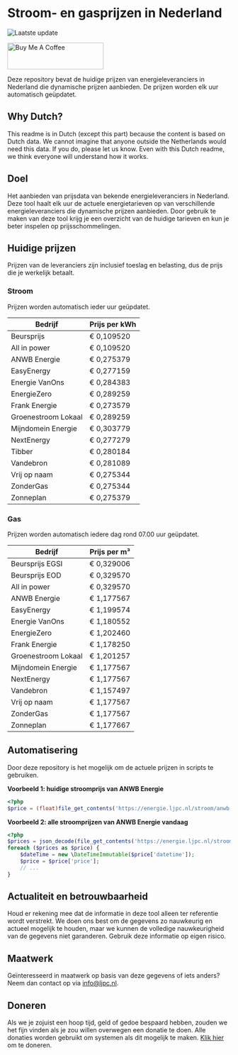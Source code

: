 # Stroom- en gasprijzen in Nederland

![Laatste update](https://img.shields.io/badge/laatste%20update-2025--10--08%2016%3A00%20CET-brightgreen)

<a href="https://www.buymeacoffee.com/Lars-" target="_blank"><img src="https://cdn.buymeacoffee.com/buttons/v2/default-orange.png" alt="Buy Me A Coffee" height="60" style="height: 60px !important;width: 217px !important;" ></a>

Deze repository bevat de huidige prijzen van energieleveranciers in Nederland die dynamische prijzen aanbieden. De prijzen worden elk uur automatisch geüpdatet.

## Why Dutch?

This readme is in Dutch (except this part) because the content is based on Dutch data. We cannot imagine that anyone outside the Netherlands would need this data. If you do, please let us know. Even with this Dutch readme, we think
everyone will understand how it works.

## Doel

Het aanbieden van prijsdata van bekende energieleveranciers in Nederland. Deze tool haalt elk uur de actuele energietarieven op van verschillende energieleveranciers die dynamische prijzen aanbieden. Door gebruik te maken van deze tool
krijg je een overzicht van de huidige tarieven en kun je beter inspelen op prijsschommelingen.

## Huidige prijzen

Prijzen van de leveranciers zijn inclusief toeslag en belasting, dus de prijs die je werkelijk betaalt.

### Stroom

Prijzen worden automatisch ieder uur geüpdatet.

 Bedrijf | Prijs per kWh 
---------|---------------
Beursprijs | € 0,109520
All in power | € 0,109520
ANWB Energie | € 0,275379
EasyEnergy | € 0,277159
Energie VanOns | € 0,284383
EnergieZero | € 0,289259
Frank Energie | € 0,273579
Groenestroom Lokaal | € 0,289259
Mijndomein Energie | € 0,303779
NextEnergy | € 0,277279
Tibber | € 0,280184
Vandebron | € 0,281089
Vrij op naam | € 0,275344
ZonderGas | € 0,275344
Zonneplan | € 0,275379


### Gas

Prijzen worden automatisch iedere dag rond 07.00 uur geüpdatet.

 Bedrijf | Prijs per m³ 
---------|--------------
Beursprijs EGSI | € 0,329006
Beursprijs EOD | € 0,329570
All in power | € 0,329570
ANWB Energie | € 1,177567
EasyEnergy | € 1,199574
Energie VanOns | € 1,180552
EnergieZero | € 1,202460
Frank Energie | € 1,178250
Groenestroom Lokaal | € 1,201257
Mijndomein Energie | € 1,177567
NextEnergy | € 1,177567
Vandebron | € 1,157497
Vrij op naam | € 1,177567
ZonderGas | € 1,177567
Zonneplan | € 1,177667


## Automatisering

Door deze repository is het mogelijk om de actuele prijzen in scripts te gebruiken.

**Voorbeeld 1: huidige stroomprijs van ANWB Energie**

```php
<?php
$price = (float)file_get_contents('https://energie.ljpc.nl/stroom/anwb-energie-nu.txt');

```

**Voorbeeld 2: alle stroomprijzen van ANWB Energie vandaag**

```php
<?php
$prices = json_decode(file_get_contents('https://energie.ljpc.nl/stroom/all-in-power-vandaag.json'),true);
foreach ($prices as $price) {
    $dateTime = new \DateTimeImmutable($price['datetime']);
    $price = $price['price'];
    // ...
}
```

## Actualiteit en betrouwbaarheid

Houd er rekening mee dat de informatie in deze tool alleen ter referentie wordt verstrekt. We doen ons best om de gegevens zo nauwkeurig en actueel mogelijk te houden, maar we kunnen de volledige nauwkeurigheid van de gegevens niet
garanderen. Gebruik deze informatie op eigen risico.

## Maatwerk

Geïnteresseerd in maatwerk op basis van deze gegevens of iets anders? Neem dan contact op
via [info@ljpc.nl](mailto:info@ljpc.nl?subject=Energie%20prijzen).

## Doneren

Als we je zojuist een hoop tijd, geld of gedoe bespaard hebben, zouden we het fijn vinden als je zou willen overwegen een
donatie te doen. Alle donaties worden gebruikt om systemen als dit mogelijk te
maken. [Klik hier](https://www.buymeacoffee.com/Lars-) om te doneren.
